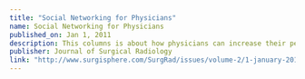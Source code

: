 ```yaml
---
title: "Social Networking for Physicians"
name: Social Networking for Physicians
published_on: Jan 1, 2011
description: This columns is about how physicians can increase their personal credibility and establish a personal brand by using social networking tools and techniques. 
publisher: Journal of Surgical Radiology
link: "http://www.surgisphere.com/SurgRad/issues/volume-2/1-january-2011-pages-1-112/150-column-social-networking.html"
---
```

